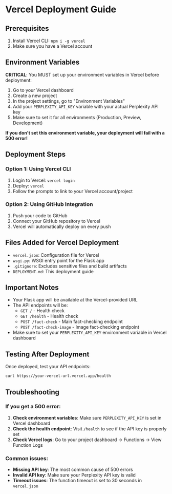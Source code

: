 # Vercel Deployment Guide

## Prerequisites
1. Install Vercel CLI: `npm i -g vercel`
2. Make sure you have a Vercel account

## Environment Variables
**CRITICAL**: You MUST set up your environment variables in Vercel before deployment:

1. Go to your Vercel dashboard
2. Create a new project
3. In the project settings, go to "Environment Variables"
4. Add your `PERPLEXITY_API_KEY` variable with your actual Perplexity API key
5. Make sure to set it for all environments (Production, Preview, Development)

**If you don't set this environment variable, your deployment will fail with a 500 error!**

## Deployment Steps

### Option 1: Using Vercel CLI
1. Login to Vercel: `vercel login`
2. Deploy: `vercel`
3. Follow the prompts to link to your Vercel account/project

### Option 2: Using GitHub Integration
1. Push your code to GitHub
2. Connect your GitHub repository to Vercel
3. Vercel will automatically deploy on every push

## Files Added for Vercel Deployment
- `vercel.json`: Configuration file for Vercel
- `wsgi.py`: WSGI entry point for the Flask app
- `.gitignore`: Excludes sensitive files and build artifacts
- `DEPLOYMENT.md`: This deployment guide

## Important Notes
- Your Flask app will be available at the Vercel-provided URL
- The API endpoints will be:
  - `GET /` - Health check
  - `GET /health` - Health check
  - `POST /fact-check` - Main fact-checking endpoint
  - `POST /fact-check-image` - Image fact-checking endpoint
- Make sure to set your `PERPLEXITY_API_KEY` environment variable in Vercel dashboard

## Testing After Deployment
Once deployed, test your API endpoints:
```bash
curl https://your-vercel-url.vercel.app/health
```

## Troubleshooting

### If you get a 500 error:
1. **Check environment variables**: Make sure `PERPLEXITY_API_KEY` is set in Vercel dashboard
2. **Check the health endpoint**: Visit `/health` to see if the API key is properly set
3. **Check Vercel logs**: Go to your project dashboard → Functions → View Function Logs

### Common issues:
- **Missing API key**: The most common cause of 500 errors
- **Invalid API key**: Make sure your Perplexity API key is valid
- **Timeout issues**: The function timeout is set to 30 seconds in `vercel.json`
